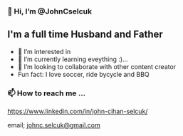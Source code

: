 ### 👋 Hi, I’m @JohnCselcuk

## I'm a full time Husband and Father
- 👀 I’m interested in 
- 🌱 I’m currently learning eveything :)...
- 💞️ I’m looking to collaborate with other content creator
- Fun fact: I love soccer, ride bycycle and BBQ 

### 📫 How to reach me ...

https://www.linkedin.com/in/john-cihan-selcuk/

email; johnc.selcuk@gmail.com
<!---
JohnCselcuk/JohnCselcuk is a ✨ special ✨ repository because its `README.md` (this file) appears on your GitHub profile.
You can click the Preview link to take a look at your changes.
--->
